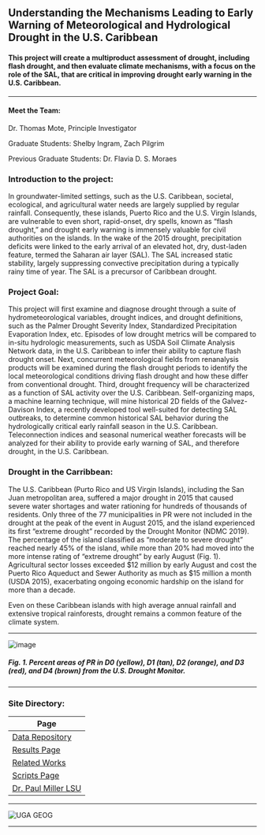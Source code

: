 ## Understanding the Mechanisms Leading to Early Warning of Meteorological and Hydrological Drought in the U.S. Caribbean

#### This project will create a multiproduct assessment of drought, including flash drought, and then evaluate climate mechanisms, with a focus on the role of the SAL, that are critical in improving drought early warning in the U.S. Caribbean.

---

#### Meet the Team:

Dr. Thomas Mote, Principle Investigator

Graduate Students: Shelby Ingram, Zach Pilgrim

Previous Graduate Students: Dr. Flavia D. S. Moraes

### Introduction to the project:
In groundwater-limited settings, such as the U.S. Caribbean, societal, ecological, and agricultural water needs are largely supplied by regular rainfall. Consequently, these islands, Puerto Rico and the U.S. Virgin Islands, are vulnerable to even short, rapid-onset, dry spells, known as “flash drought,” and drought early warning is immensely
valuable for civil authorities on the islands. In the wake of the 2015 drought, precipitation deficits were linked to the early arrival of an elevated hot, dry, dust-laden feature, termed the Saharan air layer (SAL). The SAL increased static stability, largely suppressing convective precipitation during a typically rainy time of year. The SAL is a precursor of Caribbean drought.

### Project Goal:
This project will first examine and diagnose drought through a suite of hydrometeorological variables, drought indices, and drought definitions, such as the Palmer
Drought Severity Index, Standardized Precipitation Evaporation Index, etc. Episodes of low drought metrics will be compared to in-situ hydrologic measurements, such as USDA Soil
Climate Analysis Network data, in the U.S. Caribbean to infer their ability to capture flash drought onset. Next, concurrent meteorological fields from renanalysis products will be examined during the flash drought periods to identify the local meteorological conditions driving flash drought and how these differ from conventional drought. Third, drought frequency will be characterized as a function of SAL activity over the U.S. Caribbean. Self-organizing maps, a machine learning technique, will mine historical 2D fields of the Galvez-Davison Index, a recently developed tool well-suited for detecting SAL outbreaks, to determine common historical SAL behavior during the hydrologically critical early rainfall season in the U.S. Caribbean. Teleconnection indices and seasonal numerical weather forecasts will be analyzed for their ability to provide early warning of SAL, and therefore drought, in the U.S. Caribbean.

### Drought in the Carribbean:
The U.S. Caribbean (Purto Rico and US Virgin Islands), including the San Juan metropolitan area, suffered a major drought in 2015 that caused severe water shortages and water rationing for hundreds of thousands of residents. Only three of the 77 municipalities in PR were not included in the drought at the peak of the event in August 2015, and the island experienced its first “extreme drought” recorded by the Drought Monitor (NDMC 2019). The percentage of the island classified as “moderate to severe drought” reached nearly 45% of the island, while more than 20% had moved into the more intense rating of “extreme drought” by early August (Fig. 1). Agricultural sector losses exceeded $12 million by early August and cost the Puerto Rico Aqueduct and Sewer Authority as much as $15 million a month (USDA 2015), exacerbating ongoing economic hardship on the island for more than a decade.

Even on these Caribbean islands with high average annual rainfall and extensive tropical rainforests, drought remains a common feature of the climate system.

---

![image](https://user-images.githubusercontent.com/89209768/133467342-ab9ecb29-6e87-4e1c-a32c-ff85115b1d38.png)
##### _Fig. 1. Percent areas of PR in D0 (yellow), D1 (tan), D2 (orange), and D3 (red), and D4 (brown) from the U.S. Drought Monitor._

---

### Site Directory:

| Page | 
| --- |
| [Data Repository](/data_page.md) |
| [Results Page](/results_page.md) | 
| [Related Works](/related_works.md) |
| [Scripts Page](/script_page.md) |
| [Dr. Paul Miller LSU](https://faculty.lsu.edu/paulmiller/research_data.php) |

---

![UGA GEOG](https://user-images.githubusercontent.com/89209768/132540951-e0989910-3adc-4abb-8dfd-7d981694d76b.png)

---


